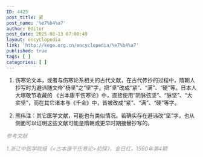 ```yaml
---
ID: 4425
post_title: 紧
post_name: '%e7%b4%a7'
author: Editor
post_date: 2025-08-13 07:00:49
layout: encyclopedia
link: 'http://kege.org.cn/encyclopedia/%e7%b4%a7'
published: true
tags: [ ]
categories: [ ]
---
```

1. 伤寒论文本，或者与伤寒论系相关的古代文献，在古代传抄的过程中，隋朝人抄写时为避讳随文帝“杨坚”之“坚”字，把“坚”改成“紧”、“满”、“硬”等。日本人大塚敬节收藏的 《古本康平伤寒论》中，直接使用“阴脉弦坚”、“脉坚”、“大实坚”，而在其它诸本与《千金》中，皆被改成“紧”、“满”、“硬”等字。

2. 熊伟注：其它医学文献，可能也有类似情况。若确实存在避讳改“坚”字，也从侧面可以证明这些文献可能是隋朝或更早时期接替抄写的。

<span style="color: #999999;"><em>参考文献</em></span>

<span style="color: #999999;"><em>1.浙江中医学院报《&lt;古本康平伤寒论&gt;初探》，金日红，1980年第4期</em></span>
